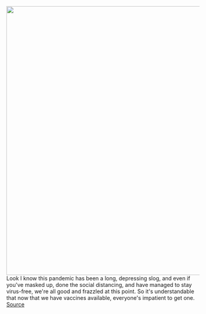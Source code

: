 <img src='https://cdn.vox-cdn.com/thumbor/-1-UJAyS0MDcZHhC29Dsw_3mY_8=/0x0:5200x3466/1200x800/filters:focal(2041x1317:2873x2149)/cdn.vox-cdn.com/uploads/chorus_image/image/68781081/1299969115.0.jpg' width='700px' /><br/>
Look I know this pandemic has been a long, depressing slog, and even if you've masked up, done the social distancing, and have managed to stay virus-free, we're all good and frazzled at this point. So it's understandable that now that we have vaccines available, everyone's impatient to get one.
<a href='https://www.theverge.com/2021/2/6/22270400/coronavirus-vaccine-card-selfie-social-media'> Source <a/>